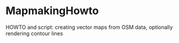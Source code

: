# MapmakingHowto
HOWTO and script: creating vector maps from OSM data, optionally rendering contour lines
